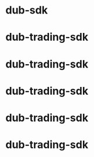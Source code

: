 # dub-sdk
# dub-trading-sdk
# dub-trading-sdk
# dub-trading-sdk
# dub-trading-sdk
# dub-trading-sdk
